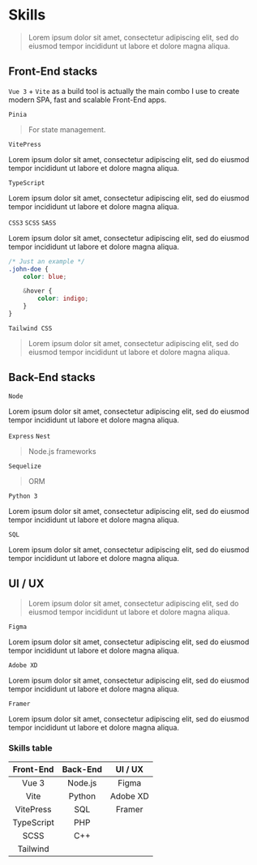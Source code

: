 # Skills
> Lorem ipsum dolor sit amet, consectetur adipiscing elit, sed do eiusmod tempor incididunt ut labore et dolore magna aliqua.


## Front-End stacks

`Vue 3` + `Vite` as a build tool is actually the main combo I use to create modern SPA, fast and scalable Front-End apps.

`Pinia`
> For state management.

`VitePress` 

Lorem ipsum dolor sit amet, consectetur adipiscing elit, sed do eiusmod tempor incididunt ut labore et dolore magna aliqua.

`TypeScript`

Lorem ipsum dolor sit amet, consectetur adipiscing elit, sed do eiusmod tempor incididunt ut labore et dolore magna aliqua.

`CSS3` `SCSS` `SASS`

Lorem ipsum dolor sit amet, consectetur adipiscing elit, sed do eiusmod tempor incididunt ut labore et dolore magna aliqua.

``` scss
/* Just an example */
.john-doe {
    color: blue;

    &hover {
        color: indigo;
    }
}
```

`Tailwind CSS`
> Lorem ipsum dolor sit amet, consectetur adipiscing elit, sed do eiusmod tempor incididunt ut labore et dolore magna aliqua.


## Back-End stacks

`Node`

Lorem ipsum dolor sit amet, consectetur adipiscing elit, sed do eiusmod tempor incididunt ut labore et dolore magna aliqua.

`Express` `Nest`
> Node.js frameworks

`Sequelize`
> ORM

`Python 3`

Lorem ipsum dolor sit amet, consectetur adipiscing elit, sed do eiusmod tempor incididunt ut labore et dolore magna aliqua.

`SQL`

Lorem ipsum dolor sit amet, consectetur adipiscing elit, sed do eiusmod tempor incididunt ut labore et dolore magna aliqua.


## UI / UX
> Lorem ipsum dolor sit amet, consectetur adipiscing elit, sed do eiusmod tempor incididunt ut labore et dolore magna aliqua.

`Figma`

Lorem ipsum dolor sit amet, consectetur adipiscing elit, sed do eiusmod tempor incididunt ut labore et dolore magna aliqua.

`Adobe XD`

Lorem ipsum dolor sit amet, consectetur adipiscing elit, sed do eiusmod tempor incididunt ut labore et dolore magna aliqua.

`Framer`

Lorem ipsum dolor sit amet, consectetur adipiscing elit, sed do eiusmod tempor incididunt ut labore et dolore magna aliqua.


### Skills table

|   Front-End   |   Back-End   |   UI / UX    |
|:-------------:|:------------:|:------------:|
| Vue 3         | Node.js      | Figma        |
| Vite          | Python       | Adobe XD     |
| VitePress     | SQL          | Framer       |
| TypeScript    | PHP          |              |
| SCSS          | C++          |              |
| Tailwind      |              |              |